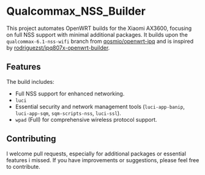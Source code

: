 # Qualcommax_NSS_Builder

This project automates OpenWRT builds for the Xiaomi AX3600, focusing on full NSS support with minimal additional packages. It builds upon the `qualcommax-6.1-nss-wifi` branch from [qosmio/openwrt-ipq](https://github.com/qosmio/openwrt-ipq/tree/qualcommax-6.1-nss-wifi) and is inspired by [rodriguezst/ipq807x-openwrt-builder](https://github.com/rodriguezst/ipq807x-openwrt-builder).

## Features

The build includes:
- Full NSS support for enhanced networking.
- `luci` 
- Essential security and network management tools (`luci-app-banip`, `luci-app-sqm`, `sqm-scripts-nss`, `luci-ssl`).
- `wpad` (Full) for comprehensive wireless protocol support.

## Contributing

I welcome pull requests, especially for additional packages or essential features i missed. If you have improvements or suggestions, please feel free to contribute. 


